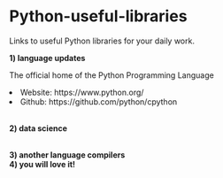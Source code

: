 # Python-useful-libraries

Links to useful Python libraries for your daily work.

<b>1) language updates</b>

The official home of the Python Programming Language 
<li>Website: https://www.python.org/</li>
<li>Github: https://github.com/python/cpython</li>
</br>

<b>2) data science</b>


</br>
<b>3) another language compilers</b>


</br>
<b>4) you will love it!</b>


</br>
